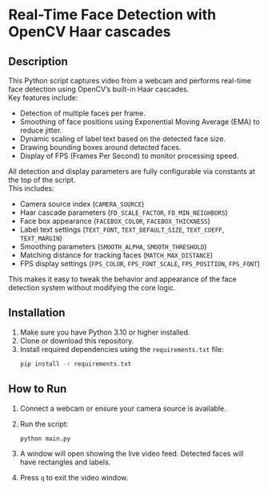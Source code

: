 # Real-Time Face Detection with OpenCV Haar cascades

## Description
This Python script captures video from a webcam and performs real-time face detection using OpenCV’s built-in Haar cascades.  
Key features include:  
- Detection of multiple faces per frame.  
- Smoothing of face positions using Exponential Moving Average (EMA) to reduce jitter.  
- Dynamic scaling of label text based on the detected face size.  
- Drawing bounding boxes around detected faces.  
- Display of FPS (Frames Per Second) to monitor processing speed.  

All detection and display parameters are fully configurable via constants at the top of the script.  
This includes:  
- Camera source index (`CAMERA_SOURCE`)  
- Haar cascade parameters (`FD_SCALE_FACTOR`, `FD_MIN_NEIGHBORS`)  
- Face box appearance (`FACEBOX_COLOR`, `FACEBOX_THICKNESS`)  
- Label text settings (`TEXT_FONT`, `TEXT_DEFAULT_SIZE`, `TEXT_COEFF`, `TEXT_MARGIN`)  
- Smoothing parameters (`SMOOTH_ALPHA`, `SMOOTH_THRESHOLD`)  
- Matching distance for tracking faces (`MATCH_MAX_DISTANCE`)  
- FPS display settings (`FPS_COLOR`, `FPS_FONT_SCALE`, `FPS_POSITION`, `FPS_FONT`)  

This makes it easy to tweak the behavior and appearance of the face detection system without modifying the core logic.

## Installation
1. Make sure you have Python 3.10 or higher installed.
2. Clone or download this repository.
3. Install required dependencies using the `requirements.txt` file:
    ```bash
   pip install -r requirements.txt
    ````

## How to Run

1. Connect a webcam or ensure your camera source is available.
2. Run the script:

    ```bash
    python main.py
    ```
3. A window will open showing the live video feed. Detected faces will have rectangles and labels.
4. Press `q` to exit the video window.